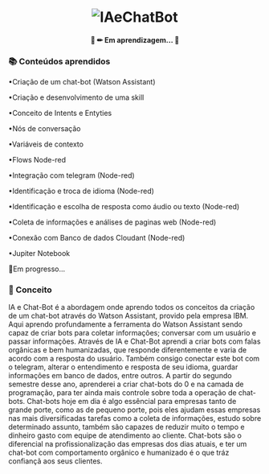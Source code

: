 <h1 align="center">
    <img alt="IAeChatBot" title="IAeChatBot" src="./img/logo.png" />
</h1>
<h4 align="center"> 
	🚧 ✏ Em aprendizagem... 🚧
</h4>

### 📚 Conteúdos aprendidos
<p>•Criação de um chat-bot (Watson Assistant)</p>
<p>•Criação e desenvolvimento de uma skill</p>
<p>•Conceito de Intents e Entyties</p>
<p>•Nós de conversação</p>
<p>•Variáveis de contexto</p>
<p>•Flows Node-red</p>
<p>•Integração com telegram (Node-red)</p>
<p>•Identificação e troca de idioma (Node-red)</p>
<p>•Identificação e escolha de resposta como áudio ou texto (Node-red)</p>
<p>•Coleta de informações e análises de paginas web (Node-red)</p>
<p>•Conexão com Banco de dados Cloudant (Node-red)</p>
<p>•Jupiter Notebook</p>
<p>📝Em progresso...</p>

### 🚀 Conceito
IA e Chat-Bot é a abordagem onde aprendo todos os conceitos da criação de um chat-bot através do Watson Assistant, provido pela empresa IBM. Aqui aprendo profundamente a ferramenta do Watson Assistant sendo capaz de criar bots para coletar informações; conversar com um usuário e passar informações. Através de IA e Chat-Bot aprendi a criar bots com falas orgânicas e bem humanizadas, que responde diferentemente e varia de acordo com a resposta do usuário. 
Também consigo conectar este bot com o telegram, alterar o entendimento e resposta de seu idioma, guardar informações em banco de dados, entre outros. A partir do segundo semestre desse ano, aprenderei a criar chat-bots do 0 e na camada de programação, para ter ainda mais controle sobre toda a operação de chat-bots. Chat-bots hoje em dia é algo essêncial para empresas tanto de grande porte, como as de pequeno porte, pois eles ajudam essas empresas nas mais diversificadas tarefas como a coleta de informações, estudo sobre determinado assunto, também são capazes de reduzir muito o tempo e dinheiro gasto com equipe de atendimento ao cliente. Chat-bots são o diferencial na profissionalização das empresas dos dias atuais, e ter um chat-bot com comportamento orgânico e humanizado é o que tráz confiançã aos seus clientes.
